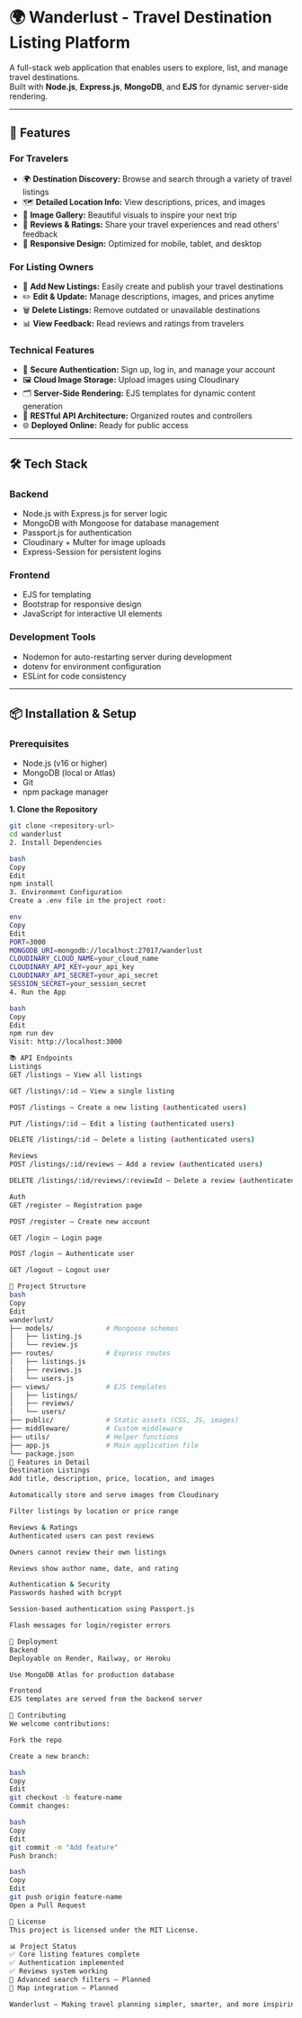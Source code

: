 # 🌍 Wanderlust - Travel Destination Listing Platform

A full-stack web application that enables users to explore, list, and manage travel destinations.  
Built with **Node.js**, **Express.js**, **MongoDB**, and **EJS** for dynamic server-side rendering.

---

## 🚀 Features

### For Travelers
- 🌍 **Destination Discovery:** Browse and search through a variety of travel listings  
- 🗺️ **Detailed Location Info:** View descriptions, prices, and images  
- 📸 **Image Gallery:** Beautiful visuals to inspire your next trip  
- 💬 **Reviews & Ratings:** Share your travel experiences and read others’ feedback  
- 📱 **Responsive Design:** Optimized for mobile, tablet, and desktop  

### For Listing Owners
- 📝 **Add New Listings:** Easily create and publish your travel destinations  
- ✏️ **Edit & Update:** Manage descriptions, images, and prices anytime  
- 🗑️ **Delete Listings:** Remove outdated or unavailable destinations  
- 📊 **View Feedback:** Read reviews and ratings from travelers  

### Technical Features
- 🔐 **Secure Authentication:** Sign up, log in, and manage your account  
- 🖼️ **Cloud Image Storage:** Upload images using Cloudinary  
- 🗂️ **Server-Side Rendering:** EJS templates for dynamic content generation  
- 📡 **RESTful API Architecture:** Organized routes and controllers  
- 🌐 **Deployed Online:** Ready for public access  

---

## 🛠️ Tech Stack

### Backend
- Node.js with Express.js for server logic  
- MongoDB with Mongoose for database management  
- Passport.js for authentication  
- Cloudinary + Multer for image uploads  
- Express-Session for persistent logins  

### Frontend
- EJS for templating  
- Bootstrap for responsive design  
- JavaScript for interactive UI elements  

### Development Tools
- Nodemon for auto-restarting server during development  
- dotenv for environment configuration  
- ESLint for code consistency  

---

## 📦 Installation & Setup

### **Prerequisites**
- Node.js (v16 or higher)  
- MongoDB (local or Atlas)  
- Git  
- npm package manager  

**1. Clone the Repository**
```bash
git clone <repository-url>
cd wanderlust
2. Install Dependencies

bash
Copy
Edit
npm install
3. Environment Configuration
Create a .env file in the project root:

env
Copy
Edit
PORT=3000
MONGODB_URI=mongodb://localhost:27017/wanderlust
CLOUDINARY_CLOUD_NAME=your_cloud_name
CLOUDINARY_API_KEY=your_api_key
CLOUDINARY_API_SECRET=your_api_secret
SESSION_SECRET=your_session_secret
4. Run the App

bash
Copy
Edit
npm run dev
Visit: http://localhost:3000

📚 API Endpoints
Listings
GET /listings – View all listings

GET /listings/:id – View a single listing

POST /listings – Create a new listing (authenticated users)

PUT /listings/:id – Edit a listing (authenticated users)

DELETE /listings/:id – Delete a listing (authenticated users)

Reviews
POST /listings/:id/reviews – Add a review (authenticated users)

DELETE /listings/:id/reviews/:reviewId – Delete a review (authenticated users)

Auth
GET /register – Registration page

POST /register – Create new account

GET /login – Login page

POST /login – Authenticate user

GET /logout – Logout user

📁 Project Structure
bash
Copy
Edit
wanderlust/
├── models/             # Mongoose schemas
│   ├── listing.js
│   └── review.js
├── routes/             # Express routes
│   ├── listings.js
│   ├── reviews.js
│   └── users.js
├── views/              # EJS templates
│   ├── listings/
│   ├── reviews/
│   └── users/
├── public/             # Static assets (CSS, JS, images)
├── middleware/         # Custom middleware
├── utils/              # Helper functions
├── app.js              # Main application file
└── package.json
🎯 Features in Detail
Destination Listings
Add title, description, price, location, and images

Automatically store and serve images from Cloudinary

Filter listings by location or price range

Reviews & Ratings
Authenticated users can post reviews

Owners cannot review their own listings

Reviews show author name, date, and rating

Authentication & Security
Passwords hashed with bcrypt

Session-based authentication using Passport.js

Flash messages for login/register errors

🚀 Deployment
Backend
Deployable on Render, Railway, or Heroku

Use MongoDB Atlas for production database

Frontend
EJS templates are served from the backend server

🤝 Contributing
We welcome contributions:

Fork the repo

Create a new branch:

bash
Copy
Edit
git checkout -b feature-name
Commit changes:

bash
Copy
Edit
git commit -m "Add feature"
Push branch:

bash
Copy
Edit
git push origin feature-name
Open a Pull Request

📝 License
This project is licensed under the MIT License.

📊 Project Status
✅ Core listing features complete
✅ Authentication implemented
✅ Reviews system working
🔄 Advanced search filters – Planned
🔄 Map integration – Planned

Wanderlust – Making travel planning simpler, smarter, and more inspiring ✈️🏞️🌏
